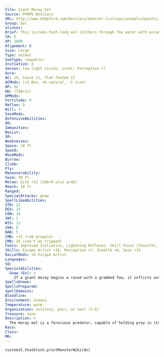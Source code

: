 ```yaml
---
File: Giant Moray Eel
Source: PFRPG Bestiary
URL: http://www.d20pfsrd.com/bestiary/monster-listings/animals/aquatic/eel/giant-moray-eel
Group: Eel
aliases: 
Brief: This sixteen-foot-long eel slithers through the water with uncanny grace, mouth open to display large teeth and a second set of jaws.
CR: 5
XP: 1600
Alignment: N
Size: Large
Type: animal
SubType: (aquatic)
Initiative: 6
Senses: low-light vision, scent; Perception +7
Aura: 
AC: 19, touch 11, flat-footed 17
ACMods: (+2 Dex, +8 natural, -1 size)
HP: 52
HD: (7d8+21)
HPMods: 
Fortitude: 8
Reflex: 9
Will: 3
SaveMods: 
DefensiveAbilities: 
DR: 
Immunities: 
Resist: 
SR: 
Weaknesses: 
Space: 10 ft.
Speed: 
MoveMods: 
Burrow: 
Climb: 
Fly: 
Maneuverability: 
Swim: 30 ft.
Melee: bite +11 (2d6+9 plus grab)
Reach: 10 ft.
Ranged: 
SpecialAttacks: gnaw
SpellLikeAbilities: 
STR: 22
DEX: 14
CON: 16
INT: 1
WIS: 12
CHA: 8
BAB: 5
CMB: +12 (+16 grapple)
CMD: 24 (can't be tripped)
Feats: Improved Initiative, Lightning Reflexes, Skill Focus (Stealth), Weapon Focus (bite)
Skills: Escape Artist +10, Perception +7, Stealth +8, Swim +14
RacialMods: +8 Escape Artist
Languages: 
SQ: 
SpecialAbilities:
  Gnaw (Ex): >
    If a giant moray begins a round with a grabbed foe, it inflicts automatic bite damage (2d6+9 points of damage). A giant moray eel possesses a second set of jaws in its throat that aid in swallowing-it can make a second bite attack (+11 attack, 1d6+3) against a foe it has already grabbed.
SpellsKnown: 
SpellsPrepared: 
SpellDomains: 
Bloodline: 
Environment: oceans
Temperature: warm
Organization: solitary, pair, or nest (3-6)
Treasure: none
Description: >
  The moray eel is a ferocious predator, capable of holding prey in its primary jaws while a smaller set of jaws inside its throat chews away bite-sized portions. Moray Eel Animal Companion Starting Statistics: Size Medium; AC +5 natural armor; Speed swim 30 ft.; Attack bite (1d8); Ability Scores Str 14, Dex 16, Con 12, Int 1, Wis 12, Cha 8; Special Qualities low-light vision, grab. 7th-Level Advancement: Size Large; AC +3 natural armor; Attack bite (2d6); Ability Scores Str +8, Dex -2, Con +4; Special Qualities gnaw.
Race: 
Class: 
MR: 
---
```

```dataviewjs
customJS.Statblock.printMonsterWiki(dv)
```
